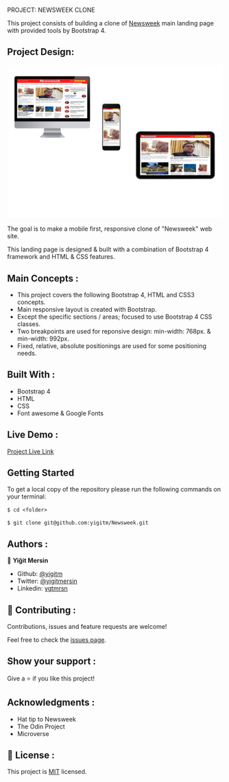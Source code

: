 PROJECT: NEWSWEEK CLONE

This project consists of building a clone of [Newsweek](https://www.newsweek.com/) main landing page with provided tools by Bootstrap 4.

## Project Design:

![Project Design](images/drawing.svg)

The goal is to make a mobile first, responsive clone of "Newsweek" web site.

This landing page is designed & built with a combination of Bootstrap 4 framework and HTML & CSS features.

## Main Concepts :

- This project covers the following Bootstrap 4, HTML and CSS3 concepts.
- Main responsive layout is created with Bootstrap.
- Except the specific sections / areas; focused to use Bootstrap 4 CSS classes.
- Two breakpoints are used for reponsive design: min-width: 768px. & min-width: 992px.
- Fixed, relative, absolute positionings are used for some positioning needs.

## Built With :

- Bootstrap 4
- HTML
- CSS
- Font awesome & Google Fonts

## Live Demo :

[Project Live Link](https://raw.githack.com/yigitm/Newsweek/feature-landing-page/index.html)

## Getting Started

To get a local copy of the repository please run the following commands on your terminal:

```
$ cd <folder>
```

```
$ git clone git@github.com:yigitm/Newsweek.git
```

## Authors :

👤 **Yiğit Mersin**

- Github: [@yigitm](https://github.com/yigitm)
- Twitter: [@yigitmersin](https://twitter.com/ygtmrsn)
- Linkedin: [ygtmrsn](https://www.linkedin.com/in/yigitmersin)

## 🤝 Contributing :

Contributions, issues and feature requests are welcome!

Feel free to check the [issues page](https://github.com/yigitm/Newsweek/issues).

## Show your support :

Give a ⭐️ if you like this project!

## Acknowledgments :

- Hat tip to Newsweek
- The Odin Project
- Microverse

## 📝 License :

This project is [MIT](https://github.com/yigitm) licensed.
